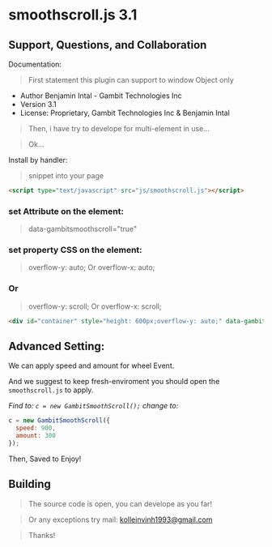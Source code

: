 # smoothscroll.js 3.1

## Support, Questions, and Collaboration

Documentation:
>First statement this plugin can support to window Object only
> 
 * Author Benjamin Intal - Gambit Technologies Inc
 * Version 3.1
 * License: Proprietary, Gambit Technologies Inc & Benjamin Intal

>Then, i have try to develope for multi-element in use...

>Ok...

Install by handler:
> snippet into your page

```html
<script type="text/javascript" src="js/smoothscroll.js"></script>
```
>
### set Attribute on the element: 
>data-gambitsmoothscroll="true"
### set property CSS on the element:
>overflow-y: auto; Or overflow-x: auto;
### Or
>overflow-y: scroll; Or overflow-x: scroll;

```html
<div id="container" style="height: 600px;overflow-y: auto;" data-gambitsmoothscroll="true"></div>
```

## Advanced Setting:

We can apply speed and amount for wheel Event.

And we suggest to keep fresh-enviroment you should open the `smoothscroll.js` to apply.

*Find to: `c = new GambitSmoothScroll();` change to:*

```js
c = new GambitSmoothScroll({
  speed: 900,
  amount: 300
});
```
Then, Saved to Enjoy!

## Building

>The source code is open, you can develope as you far!

>Or any exceptions try mail: kolleinvinh1993@gmail.com

>Thanks!
